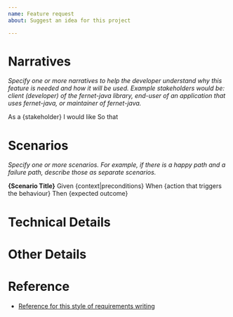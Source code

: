 ```yaml
---
name: Feature request
about: Suggest an idea for this project

---
```


# Narratives

*Specify one or more narratives to help the developer understand why this feature is needed and how it will be used. Example stakeholders would be: client (developer) of the fernet-java library, end-user of an application that uses fernet-java, or maintainer of fernet-java.*

As a {stakeholder}
I would like
So that

# Scenarios

*Specify one or more scenarios. For example, if there is a happy path and a failure path, describe those as separate scenarios.*

**{Scenario Title}**
Given {context|preconditions}
When {action that triggers the behaviour}
Then {expected outcome}

# Technical Details

# Other Details

# Reference
* [Reference for this style of requirements writing](https://dannorth.net/introducing-bdd/)


